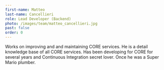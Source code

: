 ```yaml
---
first-name: Matteo
last-name: Cancellieri
role: Lead Developer (Backend)
photo: /images/team/matteo_cancellieri.jpg
past: false
order: 0
---
```

Works on improving and and maintaining CORE services. He is a detail knowledge
base of all CORE services. Has been developing for CORE for several years and
Continuous Integration secret lover. Once he was a Super Mario plumber.
